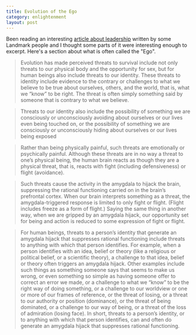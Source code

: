 ```yaml
---
title: Evolution of the Ego
category: enlightenment
layout: post
---
```


Been reading an interesting [article about leadership](http://ssrn.com/abstract=1585976) written by some Landmark people
and I thought some parts of it were interesting enough to excerpt.  Here's a section about what is
often called the "Ego".

> Evolution has made perceived threats to survival include not
> only threats to our physical body and the opportunity for sex, but for human beings
> also include threats to our identity.  These threats to identity include evidence to the
> contrary or challenges to what we believe to be true about ourselves, others, and the
> world, that is, what we “know” to be right.  The threat is often simply something said
> by someone that is contrary to what we believe.

> Threats to our identity also include
> the possibility of something we are  consciously or unconsciously  avoiding about
> ourselves or our lives even being touched on, or the possibility of something we are
> consciously or unconsciously hiding about ourselves or our lives being exposed

> Rather than being physically painful, such threats are emotionally or
> psychically painful.  Although these threats are in no way a threat to one’s physical
> being, the human brain reacts as though they are a physical threat, that is, reacts with
> fight (including defensiveness) or flight (avoidance).

> Such threats cause the activity in the amygdala to hijack the brain, suppressing
> the rational functioning carried on in the brain’s prefrontal cortex.  When our brain
> interprets something as a threat, the amygdala-triggered response is limited to only
> fight or flight.  (Flight includes freeze as a form of flight.)  Saying the same thing in
> another way, when we are gripped by an amygdala hijack, our opportunity set for
> being and action is reduced to some expression of fight or flight.

> For human beings, threats to a person’s identity that generate an amygdala
> hijack that suppresses rational functioning include threats to anything with which that
> person identifies.  For example, when a person identifies with an idea, belief or theory
> (like a religious or political belief, or a scientific theory), a challenge to that idea,
> belief or theory often triggers an amygdala hijack.  Other examples include such
> things as something someone says that seems to make us wrong, or even something so
> simple as having someone offer to correct an error we made, or a challenge to what
> we “know” to be the right way of doing something, or a challenge to our worldview or
> one or more of our frames of reference, or the threat of losing, or a threat to our
> authority or position (dominance), or the threat of being dominated, or a challenge to
> our way of being, or a threat of the loss of admiration (losing face). In short, threats to
> a person’s identity, or to anything with which that person identifies, can and often do
> generate an amygdala hijack that suppresses rational functioning.
